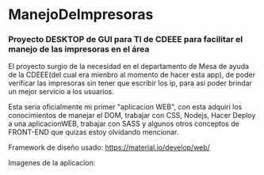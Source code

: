 # ManejoDeImpresoras
### Proyecto DESKTOP de GUI para TI de CDEEE para facilitar el manejo de las impresoras en el área

El proyecto surgio de la necesidad en el departamento de Mesa de ayuda de la CDEEE(del cual era mienbro al momento de hacer esta app), 
de poder verificar las impresoras sin tener que escribir los ip, para asi poder brindar un mejor servicio a los usuarios.

Esta seria oficialmente mi primer "aplicacion WEB", con esta adquiri los conocimientos de manejar el DOM, trabajar con CSS, Nodejs, Hacer Deploy a una aplicacionWEB, trabajar con SASS y algunos otros conceptos de FRONT-END que quizas estoy olvidando mencionar.

Framework de diseño usado:
https://material.io/develop/web/

Imagenes de la aplicacion:




